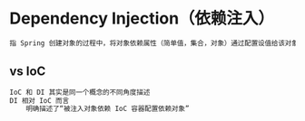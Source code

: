 # Dependency Injection（依赖注入）
```md
指 Spring 创建对象的过程中，将对象依赖属性（简单值，集合，对象）通过配置设值给该对象
```





## vs IoC
```md
IoC 和 DI 其实是同一个概念的不同角度描述
DI 相对 IoC 而言
	明确描述了“被注入对象依赖 IoC 容器配置依赖对象”
```
